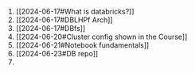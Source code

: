 1. [[2024-06-17#What is databricks?]]
2. [[2024-06-17#DBLHPf Arch]]
3. [[2024-06-17#DBfs]]
4. [[2024-06-20#Cluster config shown in the Course]]
5. [[2024-06-21#Notebook fundamentals]]
6. [[2024-06-23#DB repo]]
7. 